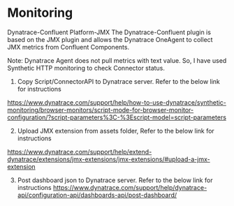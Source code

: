 # Monitoring
Dynatrace-Confluent Platform-JMX
The Dynatrace-Confluent plugin is based on the JMX plugin and allows the 
Dynatrace OneAgent to collect JMX metrics from Confluent Components.

Note: Dynatrace Agent does not pull metrics with text value. So, I have used Synthetic HTTP   monitoring to check Connector status.

1.	Copy Script/ConnectorAPI to Dynatrace server. Refer to the below link for instructions

https://www.dynatrace.com/support/help/how-to-use-dynatrace/synthetic-monitoring/browser-monitors/script-mode-for-browser-monitor-configuration/?script-parameters%3C-%3Escript-model=script-parameters


2.	Upload JMX extension from assets folder, Refer to the below link for instructions

https://www.dynatrace.com/support/help/extend-dynatrace/extensions/jmx-extensions/jmx-extensions/#upload-a-jmx-extension

3.	Post dashboard json to Dynatrace server. Refer to the below link for instructions
https://www.dynatrace.com/support/help/dynatrace-api/configuration-api/dashboards-api/post-dashboard/

